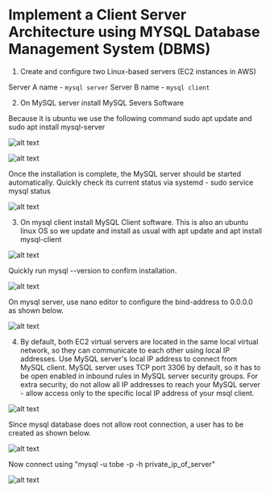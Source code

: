 # Implement a Client Server Architecture using MYSQL Database Management System (DBMS)

1. Create and configure two Linux-based servers (EC2 instances in AWS)

Server A name - `mysql server`
Server B name - `mysql client`

2. On MySQL server install MySQL Severs Software

Because it is ubuntu we use the following command
sudo apt update and sudo apt install mysql-server

![alt text](<Images/Screenshot 2024-06-16 064131.png>)

![alt text](<Images/Screenshot 2024-06-16 064320.png>)

Once the installation is complete, the MySQL server should be started automatically. Quickly check its current status via systemd - sudo service mysql status

![alt text](<Images/Screenshot 2024-06-16 064735.png>)

3. On mysql client install MySQL Client software.
This is also an ubuntu linux OS so we update and install as usual with apt update and apt install mysql-client

![alt text](<Images/Screenshot 2024-06-16 065735.png>)

Quickly run mysql --version to confirm installation.

![alt text](<Images/Screenshot 2024-06-16 070028.png>)

On mysql server, use nano editor to configure the bind-address to 0.0.0.0 as shown below.

![alt text](<Images/Screenshot 2024-06-16 084001.png>)

4. By default, both EC2 virtual servers are located in the same local virtual network, so they can communicate to each other using local IP addresses. Use MySQL server's local IP address to connect from MySQL client. MySQL server uses TCP port 3306 by default, so it has to be open enabled in inbound rules in MySQL server security groups. For extra security, do not allow all IP addresses to reach your MySQL server - allow access only to the specific local IP address of your msql client.

![alt text](<Images/Screenshot 2024-06-16 215849.png>)

Since mysql database does not allow root connection, a user has to be created as shown below.

![alt text](<Images/Screenshot 2024-06-16 204917.png>)

Now connect using "mysql -u tobe -p -h private_ip_of_server"

![alt text](<Images/Screenshot 2024-06-16 220845.png>)
